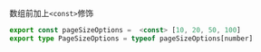 数组前加上`<const>`修饰
```ts
export const pageSizeOptions =  <const> [10, 20, 50, 100]
export type PageSizeOptions = typeof pageSizeOptions[number]
```